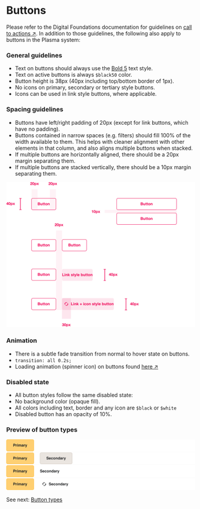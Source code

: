 # Buttons

Please refer to the Digital Foundations documentation for guidelines on [call to actions ↗](https://digital-foundations.netlify.com/cta/). In addition to those guidelines, the following also apply to buttons in the Plasma system:

### General guidelines

* Text on buttons should always use the [Bold 5](/text-styles/#bold-5) text style.
* Text on active buttons is always `$black50` color.
* Button height is 38px (40px including top/bottom border of 1px).
* No icons on primary, secondary or tertiary style buttons.
* Icons can be used in link style buttons, where applicable.

### Spacing guidelines

* Buttons have left/right padding of 20px (except for link buttons, which have no padding).
* Buttons contained in narrow spaces (e.g. filters) should fill 100% of the width available to them. This helps with cleaner alignment with other elements in that column, and also aligns multiple buttons when stacked.
* If multiple buttons are horizontally aligned, there should be a 20px margin separating them.
* If multiple buttons are stacked vertically, there should be a 10px margin separating them.

<span class="image-spec">![Spec for buttons](./button-spec.png)</span>

### Animation

* There is a subtle fade transition from normal to hover state on buttons.
* `transition: all 0.2s;`
* Loading animation (spinner icon) on buttons found [here ↗](https://projects.lukehaas.me/css-loaders/)

### Disabled state

* All button styles follow the same disabled state:
* No background color (opaque fill).
* All colors including text, border and any icon are `$black` or `$white`
* Disabled button has an opacity of 10%.

### Preview of button types

<span class="image-spec">![Example use case for buttons](./button-use-1.png)![Example use case for buttons](./button-use-2.png)![Example use case for buttons](./button-use-3.png)![Example use case for buttons](./button-use-4.png)</span>

See next: [Button types](/button-specs/README.md)
